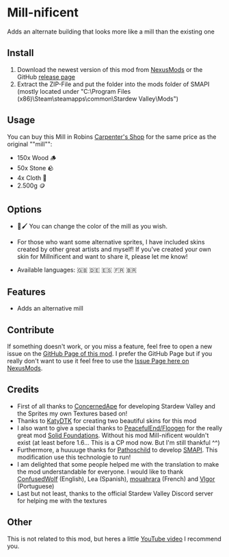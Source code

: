 # Mill-nificent

Adds an alternate building that looks more like a mill than the existing one

## Install

1. Download the newest version of this mod from [NexusMods](https://www.nexusmods.com/stardewvalley/mods/16890) or the GitHub [release page](https://github.com/Molenfeuer/Millnificent/releases)
2. Extract the ZIP-File and put the folder into the mods folder of SMAPI (mostly located under "C:\Program Files (x86)\Steam\steamapps\common\Stardew Valley\Mods")

## Usage

You can buy this Mill in Robins [Carpenter's Shop](https://stardewvalleywiki.com/Carpenter%27s_Shop) for the same price as the original ""mill"":

- 150x Wood 🪵
- 50x Stone 🪨
- 4x Cloth 🧵
- 2.500g 🪙

## Options

- 🎨🖌️ You can change the color of the mill as you wish.

- For those who want some alternative sprites, I have included skins created by other great artists and myself! If you've created your own skin for Millnificent and want to share it, please let me know!

- Available languages: 🇬🇧 🇩🇪 🇪🇸 🇫🇷 🇧🇷

## Features

- Adds an alternative mill

## Contribute

If something doesn't work, or you miss a feature, feel free to open a new issue on the [GitHub Page of this mod](https://github.com/Molenfeuer/Millnificent/issues). I prefer the GitHub Page but if you really don't want to use it feel free to use the [Issue Page here on NexusMods](https://www.nexusmods.com/stardewvalley/mods/16890?tab=bugs).

## Credits

- First of all thanks to [ConcernedApe](https://twitter.com/concernedape) for developing Stardew Valley and the Sprites my own Textures based on!
- Thanks to [KatyDTK](https://www.nexusmods.com/stardewvalley/users/90989198) for creating two beautiful skins for this mod
- I also want to give a special thanks to [PeacefulEnd/Floogen](https://www.nexusmods.com/stardewvalley/users/4112039) for the really great mod [Solid Foundations](https://www.nexusmods.com/stardewvalley/mods/12311). Without his mod Mill-nificent wouldn't exist (at least before 1.6... This is a CP mod now. But I'm still thankful ^^)
- Furthermore, a huuuuge thanks for [Pathoschild](https://www.nexusmods.com/stardewvalley/users/1552317) to develop [SMAPI](https://www.nexusmods.com/stardewvalley/mods/2400). This modification use this technologie to run!
- I am delighted that some people helped me with the translation to make the mod understandable for everyone. I would like to thank [ConfusedWolf](https://www.nexusmods.com/stardewvalley/users/15421504) (English), Lea (Spanish), [mouahrara](https://www.nexusmods.com/stardewvalley/users/190812873) (French) and [Vlgor](https://www.nexusmods.com/users/132025663) (Portuguese)
- Last but not least, thanks to the official Stardew Valley Discord server for helping me with the textures

## Other

This is not related to this mod, but heres a little [YouTube video](https://youtu.be/QAwL0O5nXe0) I recommend you.